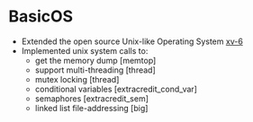 # BasicOS

- Extended the open source Unix-like Operating System [xv-6](https://github.com/mit-pdos/xv6-public)
- Implemented unix system calls to:
  - get the memory dump [memtop]
  - support multi-threading [thread]
  - mutex locking [thread]
  - conditional variables [extracredit_cond_var]
  - semaphores [extracredit_sem]
  - linked list file-addressing [big]
